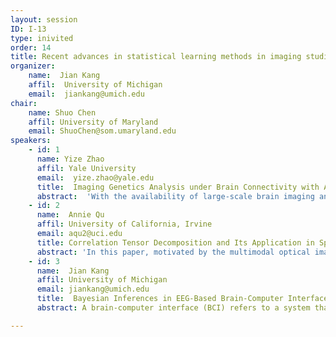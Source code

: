 ```yaml
---
layout: session
ID: I-13
type: inivited
order: 14
title: Recent advances in statistical learning methods in imaging studies
organizer:
    name:  Jian Kang
    affil:  University of Michigan
    email:  jiankang@umich.edu 
chair:
    name: Shuo Chen
    affil: University of Maryland
    email: ShuoChen@som.umaryland.edu 
speakers:
    - id: 1
      name: Yize Zhao
      affil: Yale University
      email:  yize.zhao@yale.edu 
      title:  Imaging Genetics Analysis under Brain Connectivity with Application on Human Connectome Project
      abstract:  'With the availability of large-scale brain imaging and genetics data, brain imaging genetics, which studies the relationship between genetic variations and brain imaging phenotypes, is becoming an emerging and rapidly growing research field. Among different imaging quantitative traits, brain connectivity/network is the one plays an essential role to shape physiological and pathological behaviors as well as brain functional or structural composition. However, there are still limited works investigate the impact of genetic variants on brain connectivity and the existing ones typically broke down the contingency matrix via vectorization, ignoring the natural network structure. In this work, we developed a biologically interpretable network response regression under a proposed Bayesian hierarchical shrinkage prior. Our model incorporated the LD information within SNPs as well as the population brain network to better understand which and how genotypes impact the individual level brain connectivity. We also develop an efficient EM algorithm which scales up our method to analyze the whole brain network. We applied our method to Human Connectome Project (HCP).'
    - id: 2
      name:  Annie Qu
      affil: University of California, Irvine
      email: aqu2@uci.edu
      title: Correlation Tensor Decomposition and Its Application in Spatial Imaging Data
      abstract: 'In this paper, motivated by the multimodal optical imaging data in a breast cancer study, we propose a new correlation tensor learning approach to analyze spatial-correlated imaging data. Specifically, we construct a higher-order correlation tensor which effectively represents the spatial information and captures the pixel-wise correlation structure. In addition, we propose a new semi-symmetric tensor decomposition to model spatial correlations, which enables us to identify spatial correlation structures associated with disease, and thus improves the diagnostic power. We also establish the theoretical properties for estimation consistency and classification consistency incorporating spatial correlation and develop scalable computational algorithm. We illustrate the performance of the proposed method in both simulation studies and the application to optical breast cancer imaging data. The numerical results indicate that the proposed method outperforms other competing methods including the Convolutional Neural Network (CNN). This is joint work with Yujia Deng and Xiwei Tang.'
    - id: 3
      name:  Jian Kang
      affil: University of Michigan
      email: jiankang@umich.edu 
      title:  Bayesian Inferences in EEG-Based Brain-Computer Interface via the Split-and-Merge Gaussian Process
      abstract: A brain-computer interface (BCI) refers to a system that uses brain activity to control or communicate with technology.  In particular, BCIs can help people with disabilities use technology for communication. The fundamental statistical problem in BCI is classification. A common design for an electroencephalogram (EEG) BCI relies on classification of the P300 event-related potential (ERP), which is a response elicited by the rare occurrence of target stimuli among common non-target stimuli. Many machine learning methods have constructed P300 ERP-based classifiers, but few provide insights on the underlying mechanism of the neural activity. In this work, we propose a new Bayesian generative method to model the conditional distribution of the EEG signals given our EEG-BCI design, from which the predictive probability of brain signals can be derived. Our method focuses on detecting spatial-temporal differences where the EEG signals have strong predictive powers, providing an understanding of the neural activity in response to external stimuli. Extensive simulation studies and analysis of real participants show the advantages of the proposed method compared to previous methods.

---
```


